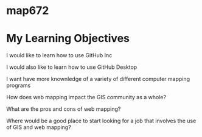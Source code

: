 # map672
# My Learning Objectives #

I would like to learn how to use GitHub Inc 

I would also like to learn how to use GitHub Desktop

I want have more knownledge of a variety of different computer mapping programs

How does web mapping impact the GIS community as a whole?

What are the pros and cons of web mapping?

Where would be a good place to start looking for a job that involves the use of GIS and web mapping?